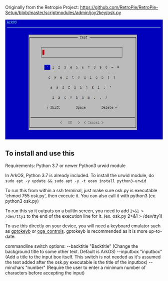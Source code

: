 Originally from the Retropie Project: https://github.com/RetroPie/RetroPie-Setup/blob/master/scriptmodules/admin/joy2key/osk.py
<p align="left"><img width="640" height="382" src="https://github.com/christianhaitian/osk/raw/main/osk_screenshot.JPG"></p>

## To install and use this

Requirements:
Python 3.7 or newer
Python3 urwid module

In ArkOS, Python 3.7 is already included.  To install the urwid module, do `sudo apt -y update && sudo apt -y -t eoan install python3-urwid`

To run this from within a ssh terminal, just make sure osk.py is executable 'chmod 755 osk.py', then execute it.  You can also call it with python3 (ex. python3 osk.py)

To run this so it outputs on a builtin screen, you need to add `2>&1 > /dev/tty1` to the end of the execution line for it. (ex. osk.py 2>&1 > /dev/tty1)

To use this directly on your device, you will need a keyboard emulator such as [gptokeyb](https://github.com/christianhaitian/gptokeyb) or [oga_controls](https://github.com/christianhaitian/oga_controls).  gptokeyb is recommended as it is more up-to-date.

commandline switch options:
--backtitle "Backtitle" (Change the background title to some other text.  Default is ArkOS)
--inputbox "inputbox" (Add a title to the input box itself.  This switch is not needed as it's assumed the text added after the osk.py executable is the title of the inputbox)
--minchars "number" (Require the user to enter a minimum number of characters before accepting the input)
